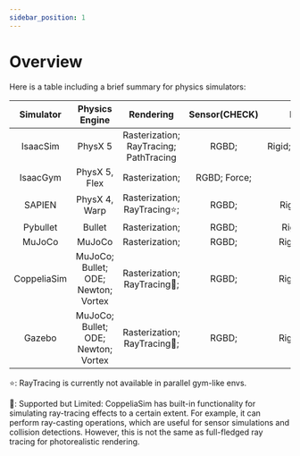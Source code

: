 ```yaml
---
sidebar_position: 1
---
```


# Overview

Here is a table including a brief summary for physics simulators:

|Simulator|Physics Engine|Rendering|Sensor(CHECK)|Dynamics|Parallelization|Vectorization|OpenSource|ROS|
|:-------:|:-----------:|:---------:|:------:|:--------:|:---------------:|:-----------:|:--------:|:---:|
|IsaacSim |PhysX 5      |Rasterization; RayTracing; PathTracing| RGBD; |Rigid;Soft;Cloth;Fluid| ✔ |CPU;GPU| ✘ | ✔ |
|IsaacGym |PhysX 5, Flex|Rasterization;                 | RGBD; Force; |Rigid                 | ✔ |CPU;GPU| ✘ | ✘ |
| SAPIEN  |PhysX 4, Warp|Rasterization; RayTracing⭐️;| RGBD;           |Rigid;Soft;Fluid      | ✔ |CPU;   | ✔ | ✘ |
| Pybullet|Bullet       |Rasterization;| RGBD;                         |Rigid(CHECK)          | ✘ |       | ✔ |   |
| MuJoCo  |MuJoCo       |Rasterization;| RGBD;                         |Rigid;Soft;Cloth      | ✘ |       | ✔ |   |
|CoppeliaSim|MuJoCo; Bullet; ODE; Newton; Vortex|Rasterization; RayTracing🔶;|RGBD;|Rigid;Soft;Cloth| ✘ | | ✔ |   |
|Gazebo|MuJoCo; Bullet; ODE; Newton; Vortex|Rasterization; RayTracing🔶;|RGBD;|Rigid;Soft;Cloth| ✘ |      | ✔ |   |

<!-- | Blender |             |                  |       |                      | ✘ |       | ✔ |
| AI2-THOR|             |                  |       |                      | ✘ |       | ✔ |
| RLBench |             |                  |       |                      | ✘ |       | ✔ |
| Habitat |             |                  |       |                      | ✘ |       | ✔ | -->

⭐️: RayTracing is currently not available in parallel gym-like envs.

🔶: Supported but Limited: CoppeliaSim has built-in functionality for simulating ray-tracing effects to a certain extent. For example, it can perform ray-casting operations, which are useful for sensor simulations and collision detections. However, this is not the same as full-fledged ray tracing for photorealistic rendering.